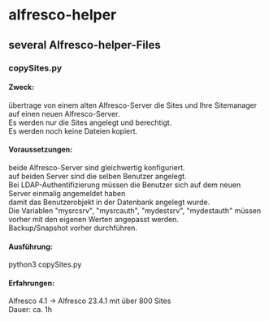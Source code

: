 # alfresco-helper
## several Alfresco-helper-Files
### copySites.py  
#### Zweck:
übertrage von einem alten Alfresco-Server die Sites und Ihre Sitemanager auf einen neuen Alfresco-Server.  
Es werden nur die Sites angelegt und berechtigt.  
Es werden noch keine Dateien kopiert.
#### Voraussetzungen:  
beide Alfresco-Server sind gleichwertig konfiguriert.  
auf beiden Server sind die selben Benutzer angelegt.  
Bei LDAP-Authentifizierung müssen die Benutzer sich auf dem neuen Server einmalig angemeldet haben  
damit das Benutzerobjekt in der Datenbank angelegt wurde.  
Die Variablen "mysrcsrv", "mysrcauth", "mydestsrv", "mydestauth" müssen vorher mit den eigenen Werten angepasst werden.  
Backup/Snapshot vorher durchführen.
#### Ausführung:
  python3 copySites.py
#### Erfahrungen:
Alfresco 4.1 -> Alfresco 23.4.1 mit über 800 Sites  
Dauer: ca. 1h


